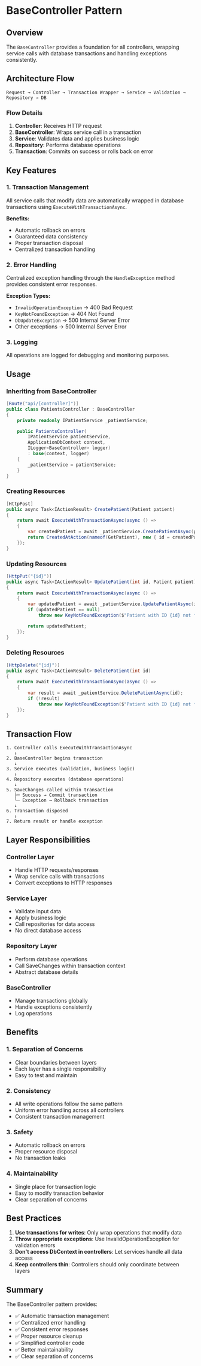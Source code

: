 # BaseController Pattern

## Overview

The `BaseController` provides a foundation for all controllers, wrapping service calls with database transactions and handling exceptions consistently.

## Architecture Flow

```
Request → Controller → Transaction Wrapper → Service → Validation → Repository → DB
```

### Flow Details

1. **Controller**: Receives HTTP request
2. **BaseController**: Wraps service call in a transaction
3. **Service**: Validates data and applies business logic
4. **Repository**: Performs database operations
5. **Transaction**: Commits on success or rolls back on error

## Key Features

### 1. Transaction Management

All service calls that modify data are automatically wrapped in database transactions using `ExecuteWithTransactionAsync`.

**Benefits:**
- Automatic rollback on errors
- Guaranteed data consistency
- Proper transaction disposal
- Centralized transaction handling

### 2. Error Handling

Centralized exception handling through the `HandleException` method provides consistent error responses.

**Exception Types:**
- `InvalidOperationException` → 400 Bad Request
- `KeyNotFoundException` → 404 Not Found
- `DbUpdateException` → 500 Internal Server Error
- Other exceptions → 500 Internal Server Error

### 3. Logging

All operations are logged for debugging and monitoring purposes.

## Usage

### Inheriting from BaseController

```csharp
[Route("api/[controller]")]
public class PatientsController : BaseController
{
    private readonly IPatientService _patientService;

    public PatientsController(
        IPatientService patientService,
        ApplicationDbContext context,
        ILogger<BaseController> logger)
        : base(context, logger)
    {
        _patientService = patientService;
    }
}
```

### Creating Resources

```csharp
[HttpPost]
public async Task<IActionResult> CreatePatient(Patient patient)
{
    return await ExecuteWithTransactionAsync(async () =>
    {
        var createdPatient = await _patientService.CreatePatientAsync(patient);
        return CreatedAtAction(nameof(GetPatient), new { id = createdPatient.Id }, createdPatient);
    });
}
```

### Updating Resources

```csharp
[HttpPut("{id}")]
public async Task<IActionResult> UpdatePatient(int id, Patient patient)
{
    return await ExecuteWithTransactionAsync(async () =>
    {
        var updatedPatient = await _patientService.UpdatePatientAsync(id, patient);
        if (updatedPatient == null)
            throw new KeyNotFoundException($"Patient with ID {id} not found");

        return updatedPatient;
    });
}
```

### Deleting Resources

```csharp
[HttpDelete("{id}")]
public async Task<IActionResult> DeletePatient(int id)
{
    return await ExecuteWithTransactionAsync(async () =>
    {
        var result = await _patientService.DeletePatientAsync(id);
        if (!result)
            throw new KeyNotFoundException($"Patient with ID {id} not found");
    });
}
```

## Transaction Flow

```
1. Controller calls ExecuteWithTransactionAsync
   ↓
2. BaseController begins transaction
   ↓
3. Service executes (validation, business logic)
   ↓
4. Repository executes (database operations)
   ↓
5. SaveChanges called within transaction
   ├─ Success → Commit transaction
   └─ Exception → Rollback transaction
   ↓
6. Transaction disposed
   ↓
7. Return result or handle exception
```

## Layer Responsibilities

### Controller Layer
- Handle HTTP requests/responses
- Wrap service calls with transactions
- Convert exceptions to HTTP responses

### Service Layer
- Validate input data
- Apply business logic
- Call repositories for data access
- No direct database access

### Repository Layer
- Perform database operations
- Call SaveChanges within transaction context
- Abstract database details

### BaseController
- Manage transactions globally
- Handle exceptions consistently
- Log operations

## Benefits

### 1. **Separation of Concerns**
- Clear boundaries between layers
- Each layer has a single responsibility
- Easy to test and maintain

### 2. **Consistency**
- All write operations follow the same pattern
- Uniform error handling across all controllers
- Consistent transaction management

### 3. **Safety**
- Automatic rollback on errors
- Proper resource disposal
- No transaction leaks

### 4. **Maintainability**
- Single place for transaction logic
- Easy to modify transaction behavior
- Clear separation of concerns

## Best Practices

1. **Use transactions for writes**: Only wrap operations that modify data
2. **Throw appropriate exceptions**: Use InvalidOperationException for validation errors
3. **Don't access DbContext in controllers**: Let services handle all data access
4. **Keep controllers thin**: Controllers should only coordinate between layers

## Summary

The BaseController pattern provides:
- ✅ Automatic transaction management
- ✅ Centralized error handling
- ✅ Consistent error responses
- ✅ Proper resource cleanup
- ✅ Simplified controller code
- ✅ Better maintainability
- ✅ Clear separation of concerns
